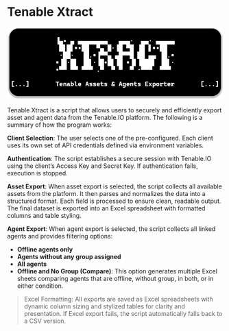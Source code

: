 
# Tenable Xtract

<p align="center">
  <img src=".github/banner.png">
</p>

Tenable Xtract is a script that allows users to securely and efficiently export asset and agent data from the Tenable.IO platform. The following is a summary of how the program works:

**Client Selection**: The user selects one of the pre-configured. Each client uses its own set of API credentials defined via environment variables.

**Authentication**: The script establishes a secure session with Tenable.IO using the client’s Access Key and Secret Key. If authentication fails, execution is stopped.

**Asset Export**: When asset export is selected, the script collects all available assets from the platform. It then parses and normalizes the data into a structured format. Each field is processed to ensure clean, readable output. The final dataset is exported into an Excel spreadsheet with formatted columns and table styling.

**Agent Export**: When agent export is selected, the script collects all linked agents and provides filtering options:

- **Offline agents only**
- **Agents without any group assigned**
- **All agents**
- **Offline and No Group (Compare)**: This option generates multiple Excel sheets comparing agents that are offline, without group, in both, or in either condition.

> Excel Formatting: All exports are saved as Excel spreadsheets with
> dynamic column sizing and stylized tables for clarity and
> presentation. If Excel export fails, the script automatically falls
> back to a CSV version.
